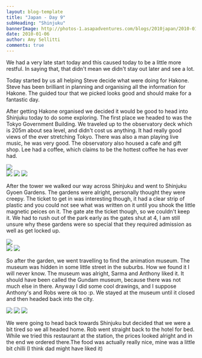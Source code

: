 ```yaml
---
layout: blog-template
title: "Japan - Day 9"
subHeading: "Shinjuku"
bannerImage: http://photos-1.asapadventures.com/blogs/2010japan/2010-01-06/dscf1481.jpg_compressed.JPEG
date: 2010-01-06
author: Amy Sellitti
comments: true
---
```


We had a very late start today and this caused today to be a little more restful. In saying that, that didn't mean we didn't stay out later and see a lot.

Today started by us all helping Steve decide what were doing for Hakone. Steve has been brilliant in planning and organising all the information for Hakone. The guided tour that we picked looks good and should make for a fantastic day.

After getting Hakone organised we decided it would be good to head into Shinjuku today to do some exploring. The first place we headed to was the Tokyo Government Building. We traveled up to the observatory deck which is 205m about sea level, and didn't cost us anything. It had really good views of the ever stretching Tokyo. There was also a man playing live music, he was very good. The observatory also housed a cafe and gift shop. Lee had a coffee, which claims to be the hottest coffee he has ever had.

<div class="center-image"><img src="http://photos-1.asapadventures.com/blogs/2010japan/2010-01-06/dscf1446.jpg_compressed.JPEG" /></div>
<div class="grid-2w-1l">
  <img src="http://photos-1.asapadventures.com/blogs/2010japan/2010-01-06/dscf1450.jpg_compressed.JPEG"/>
  <img src="http://photos-1.asapadventures.com/blogs/2010japan/2010-01-06/dscf1458.jpg_compressed.JPEG"/>
  <img src="http://photos-1.asapadventures.com/blogs/2010japan/2010-01-06/DSC_0018.JPG_compressed.JPEG"/>
</div>

After the tower we walked our way across Shinjuku and went to Shinjuku Gyoen Gardens. The gardens were alright, personally thought they were creepy. The ticket to get in was interesting
though, it had a clear strip of plastic and you could not see what was written on it until you shook the little magnetic peices on it. The gate ate the ticket though, so we couldn't keep it. We had to
rush out of the park early as the gates shut at 4, I am still unsure why these gardens were so special that they required admission as well as get locked up.

<div class="center-image"><img src="http://photos-1.asapadventures.com/blogs/2010japan/2010-01-06/dscf1481.jpg_compressed.JPEG" /></div>
<div class="grid-2c">
  <img src="http://photos-1.asapadventures.com/blogs/2010japan/2010-01-06/dscf1468.jpg_compressed.JPEG"/>
  <img src="http://photos-1.asapadventures.com/blogs/2010japan/2010-01-06/dscf1493.jpg_compressed.JPEG"/>
</div>

So after the garden, we went travelling to find the animation museum. The museum was hidden in some little street in the suburbs. How we found it I will never know. The museum was alright, Sarma and Anthony liked it. It should have been called the Gundam museum, because there was not much else in there. Anyway I did some cool drawings, and I suppose Anthony's and Robs were ok too :p. We stayed at the museum until it closed and then headed back into the city.

<div class="grid-2w-1l">
  <img src="http://photos-1.asapadventures.com/blogs/2010japan/2010-01-06/dscf1503.jpg_compressed.JPEG"/>
  <img src="http://photos-1.asapadventures.com/blogs/2010japan/2010-01-06/DSC_0094.JPG_compressed.JPEG"/>
  <img src="http://photos-1.asapadventures.com/blogs/2010japan/2010-01-06/DSC_0097.JPG_compressed.JPEG"/>
</div>

We were going to head back towards Shinjuku but decided that we were a bit tired so we all headed home. Rob went straight back to the hotel for bed. While we tried this restaurant at the station, the prices looked alright and in the end we ordered there.The food was actually really nice, mine was a little bit chilli (I think dad might have liked it)
